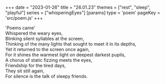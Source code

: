 +++
date = "2023-01-26"
title = "26.01.23"
themes = ["rest", "sleep", "playful"]
series = ["whisperingEyes"]
[params]
  type = 'poem'
  pageKey = 'src/poem.js'
+++

'Poems came'  
Whispered the weary eyes,  
Blinking silent syllables at the screen,  
Thinking of the many lights that sought to meet it in its depths,  
Yet it returned to the screen once again,  
For it shines the warmest light on deepest darkest pupils,  
A chorus of static fizzing meets the eyes,  
Friendship for the tired days,  
They sit still again,  
For silence is the talk of sleepy friends.

